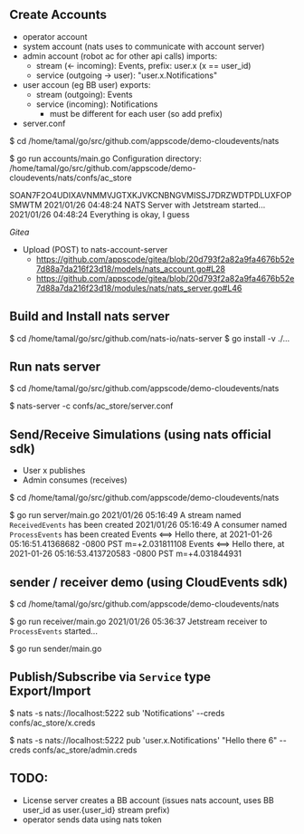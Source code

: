 ## Create Accounts

- operator account
- system account (nats uses to communicate with account server)
- admin account (robot ac for other api calls)
  imports:
   - stream (<- incoming): Events, prefix: user.x (x == user_id)
   - service (outgoing -> user): "user.x.Notifications"
- user accoun (eg BB user)
   exports:
   - stream (outgoing): Events
   - service (incoming): Notifications
     - must be different for each user (so add prefix)
- server.conf

$ cd /home/tamal/go/src/github.com/appscode/demo-cloudevents/nats

$ go run accounts/main.go
Configuration directory:  /home/tamal/go/src/github.com/appscode/demo-cloudevents/nats/confs/ac_store

SOAN7F2O4UDIXAVNMMVJGTXKJVKCNBNGVMISSJ7DRZWDTPDLUXFOPSMWTM
2021/01/26 04:48:24 NATS Server with Jetstream started...
2021/01/26 04:48:24 Everything is okay, I guess

*Gitea*
- Upload (POST) to nats-account-server
  - https://github.com/appscode/gitea/blob/20d793f2a82a9fa4676b52e7d88a7da216f23d18/models/nats_account.go#L28
  - https://github.com/appscode/gitea/blob/20d793f2a82a9fa4676b52e7d88a7da216f23d18/modules/nats/nats_server.go#L46

## Build and Install nats server

$ cd /home/tamal/go/src/github.com/nats-io/nats-server
$ go install -v ./...

## Run nats server

$ cd /home/tamal/go/src/github.com/appscode/demo-cloudevents/nats

$ nats-server -c confs/ac_store/server.conf

## Send/Receive Simulations (using nats official sdk)

- User x publishes
- Admin consumes (receives)

$ cd /home/tamal/go/src/github.com/appscode/demo-cloudevents/nats

$ go run server/main.go
2021/01/26 05:16:49 A stream named `ReceivedEvents` has been created
2021/01/26 05:16:49 A consumer named `ProcessEvents` has been created
Events <==> Hello there, at 2021-01-26 05:16:51.41368682 -0800 PST m=+2.031811108
Events <==> Hello there, at 2021-01-26 05:16:53.413720583 -0800 PST m=+4.031844931


## sender / receiver demo (using CloudEvents sdk)

$ cd /home/tamal/go/src/github.com/appscode/demo-cloudevents/nats

$ go run receiver/main.go
2021/01/26 05:36:37 Jetstream receiver to `ProcessEvents` started...

$ go run sender/main.go


## Publish/Subscribe via `Service` type Export/Import

$ nats -s nats://localhost:5222 sub 'Notifications' --creds confs/ac_store/x.creds

$ nats -s nats://localhost:5222 pub 'user.x.Notifications' "Hello there 6" --creds confs/ac_store/admin.creds

## TODO:

- License server creates a BB account (issues nats account, uses BB user_id as user.{user_id} stream prefix)
- operator sends data using nats token

